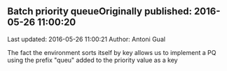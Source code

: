 ## Batch priority queueOriginally published: 2016-05-26 11:00:20 
Last updated: 2016-05-26 11:00:21 
Author: Antoni Gual 
 
The fact the environment sorts itself by key allows us to implement a PQ using the prefix "queu" added to the priority value as a key